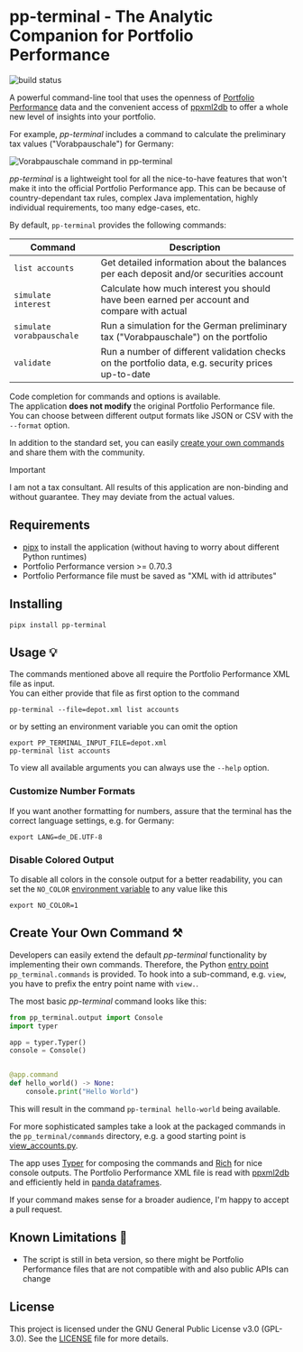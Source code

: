 # pp-terminal - The Analytic Companion for Portfolio Performance

![build status](https://github.com/ma4nn/pp-terminal/actions/workflows/ci.yml/badge.svg)

A powerful command-line tool that uses the openness of [Portfolio Performance](https://www.portfolio-performance.info/) data 
and the convenient access of [ppxml2db](https://github.com/pfalcon/ppxml2db) to offer a whole new level of insights into your portfolio.  

For example, _pp-terminal_ includes a command to calculate the preliminary tax values ("Vorabpauschale") for Germany:

![Vorabpauschale command in pp-terminal](sample_vorabpauschale.png)

_pp-terminal_ is a lightweight tool for all the nice-to-have features that won't make it into the official Portfolio Performance app.
This can be because of country-dependant tax rules, complex Java implementation, highly individual requirements, 
too many edge-cases, etc.

By default, `pp-terminal` provides the following commands:

| Command                   | Description                                                                                        |
|---------------------------|----------------------------------------------------------------------------------------------------|
| `list accounts`           | Get detailed information about the balances per each deposit and/or securities account             |
| `simulate interest`       | Calculate how much interest you should have been earned per account and compare with actual        |
| `simulate vorabpauschale` | Run a simulation for the German preliminary tax ("Vorabpauschale") on the portfolio                |
| `validate`                | Run a number of different validation checks on the portfolio data, e.g. security prices up-to-date |

Code completion for commands and options is available.  
The application **does not modify** the original Portfolio Performance file.  
You can choose between different output formats like JSON or CSV with the `--format` option.

In addition to the standard set, you can easily [create your own commands](#user-content-create-your-own-command-️) 
and share them with the community.

> [!IMPORTANT]
> I am not a tax consultant. All results of this application are non-binding and without guarantee.
> They may deviate from the actual values.

## Requirements

- [pipx](https://pipx.pypa.io/latest/#install-pipx) to install the application (without having to worry about different Python runtimes)
- Portfolio Performance version >= 0.70.3
- Portfolio Performance file must be saved as "XML with id attributes"

## Installing

```
pipx install pp-terminal
```

## Usage 💡

The commands mentioned above all require the Portfolio Performance XML file as input.  
You can either provide that file as first option to the command
```
pp-terminal --file=depot.xml list accounts
```
or by setting an environment variable you can omit the option
```
export PP_TERMINAL_INPUT_FILE=depot.xml
pp-terminal list accounts
```

To view all available arguments you can always use the `--help` option.

### Customize Number Formats
If you want another formatting for numbers, assure that the terminal has the correct language settings, e.g. for Germany:
```
export LANG=de_DE.UTF-8
```

### Disable Colored Output
To disable all colors in the console output for a better readability, you can set the `NO_COLOR` [environment variable](https://no-color.org/)
to any value like this
```
export NO_COLOR=1
```

## Create Your Own Command ⚒️

Developers can easily extend the default _pp-terminal_ functionality by implementing their own commands. Therefore, the Python
[entry point](https://packaging.python.org/en/latest/specifications/entry-points/) `pp_terminal.commands` is provided.
To hook into a sub-command, e.g. `view`, you have to prefix the entry point name with `view.`.

The most basic _pp-terminal_ command looks like this:

```python
from pp_terminal.output import Console
import typer

app = typer.Typer()
console = Console()


@app.command
def hello_world() -> None:
    console.print("Hello World")
```
This will result in the command `pp-terminal hello-world` being available.

For more sophisticated samples take a look at the packaged commands in the `pp_terminal/commands` directory, 
e.g. a good starting point is [view_accounts.py](https://github.com/ma4nn/pp-terminal/blob/master/pp_terminal/commands/view_accounts.py).

The app uses [Typer](https://typer.tiangolo.com/) for composing the commands and [Rich](https://github.com/Textualize/rich)
for nice console outputs. The Portfolio Performance XML file is read with [ppxml2db](https://github.com/pfalcon/ppxml2db) 
and efficiently held in [panda dataframes](https://pandas.pydata.org/).

If your command makes sense for a broader audience, I'm happy to accept a pull request.

## Known Limitations 🚧

- The script is still in beta version, so there might be Portfolio Performance files that are not compatible with and also public APIs can change

## License

This project is licensed under the GNU General Public License v3.0 (GPL-3.0). See the [LICENSE](./LICENSE) file for more details.
